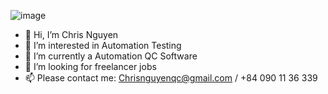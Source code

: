 ![image](https://user-images.githubusercontent.com/96518303/197338386-22258a59-d9f2-409c-ba31-ba231b498257.png)
- 👋 Hi, I’m Chris Nguyen
- 👀 I’m interested in Automation Testing
- 🌱 I’m currently a Automation QC Software
- 💞️ I’m looking for freelancer jobs
- 📫 Please contact me: Chrisnguyenqc@gmail.com / +84 090 11 36 339

<!---
ChrisNguyenQC/ChrisNguyenQC is a ✨ special ✨ repository because its `README.md` (this file) appears on your GitHub profile.
You can click the Preview link to take a look at your changes.
--->
